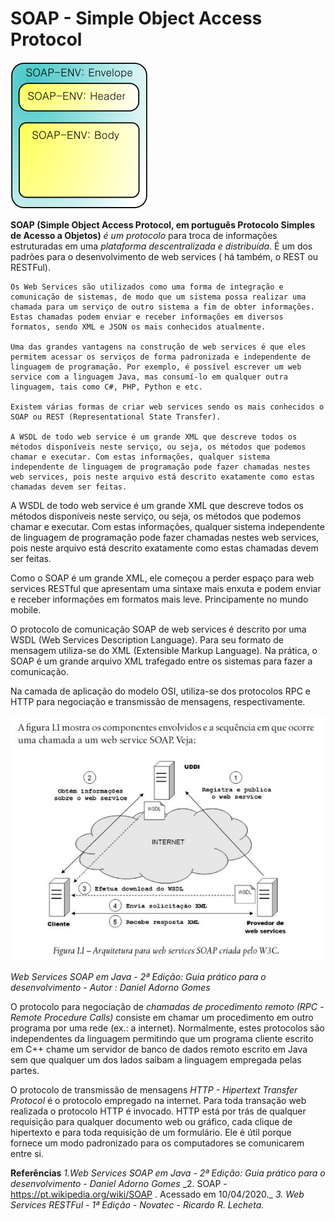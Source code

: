 # SOAP - Simple Object Access Protocol

<img src="https://github.com/shnonomura/diarioProgramacao/blob/master/SOAP/soap.png">

**SOAP (Simple Object Access Protocol, em português Protocolo Simples de Acesso a Objetos)** _é um protocolo_ para troca de informações estruturadas em uma _plataforma descentralizada e distribuída_. É um dos padrões para o desenvolvimento de web services ( há também, o REST ou RESTFul).

	Os Web Services são utilizados como uma forma de integração e comunicação de sistemas, de modo que um sistema possa realizar uma chamada para um serviço de outro sistema a fim de obter informações. Estas chamadas podem enviar e receber informações em diversos formatos, sendo XML e JSON os mais conhecidos atualmente.

	Uma das grandes vantagens na construção de web services é que eles permitem acessar os serviços de forma padronizada e independente de linguagem de programação. Por exemplo, é possível escrever um web service com a linguagem Java, mas consumí-lo em qualquer outra linguagem, tais como C#, PHP, Python e etc.
	
	Existem várias formas de criar web services sendo os mais conhecidos o SOAP ou REST (Representational State Transfer).
	
	A WSDL de todo web service é um grande XML que descreve todos os métodos disponíveis neste serviço, ou seja, os métodos que podemos chamar e executar. Com estas informações, qualquer sistema independente de linguagem de programação pode fazer chamadas nestes web services, pois neste arquivo está descrito exatamente como estas chamadas devem ser feitas.
	
A WSDL de todo web service é um grande XML que descreve todos os métodos disponíveis neste serviço, ou seja, os métodos que podemos chamar e executar. Com estas informações, qualquer sistema independente de linguagem de programação pode fazer chamadas nestes web services, pois neste arquivo está descrito exatamente como estas chamadas devem ser feitas.

Como o SOAP é um grande XML, ele começou a perder espaço para web services RESTful que apresentam uma sintaxe mais enxuta e podem enviar e receber informações em formatos mais leve. Principamente no mundo mobile.

O protocolo de comunicação SOAP de web services é descrito por uma WSDL (Web Services Description Language).
Para seu formato de mensagem utiliza-se do XML (Extensible Markup Language).
Na prática, o SOAP é um grande arquivo XML trafegado entre os sistemas para fazer a comunicação.

Na camada de aplicação do modelo OSI, utiliza-se dos protocolos RPC e HTTP para negociação e transmissão de mensagens, respectivamente.

<img src="https://github.com/shnonomura/diarioProgramacao/blob/master/SOAP/web_service_soap.JPG">

_Web Services SOAP em Java - 2ª Edição: Guia prático para o desenvolvimento - Autor : Daniel Adorno Gomes_

O protocolo para negociação de _chamadas de procedimento remoto (RPC -Remote Procedure Calls)_ consiste em chamar um procedimento em outro programa por uma rede (ex.: a internet). Normalmente, estes protocolos são independentes da linguagem permitindo que um programa cliente escrito em C++ chame um servidor de banco de dados remoto escrito em Java sem que qualquer um dos lados saibam a linguagem empregada pelas partes.

O protocolo de transmissão de mensagens _HTTP - Hipertext Transfer Protocol_ é o protocolo empregado na internet. Para toda transação web realizada o protocolo HTTP é invocado. HTTP está por trás de qualquer requisição para qualquer documento web ou gráfico, cada clique de hipertexto e para toda requisição de um formulário. Ele é útil porque fornece um modo padronizado para os computadores se comunicarem entre si.

**Referências**
_1.Web Services SOAP em Java - 2ª Edição: Guia prático para o desenvolvimento - Daniel Adorno Gomes_
\_2. SOAP - https://pt.wikipedia.org/wiki/SOAP . Acessado em 10/04/2020._
_3. Web Services RESTFul - 1ª Edição - Novatec - Ricardo R. Lecheta._
